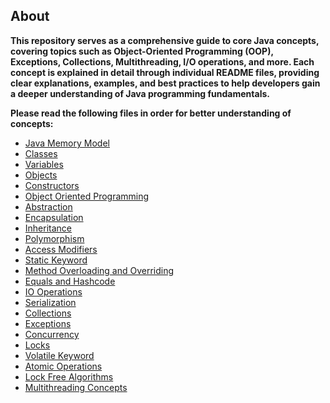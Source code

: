 ## About

**This repository serves as a comprehensive guide to core Java concepts, covering topics such as Object-Oriented
Programming (OOP), Exceptions, Collections, Multithreading, I/O operations, and more. Each concept is explained in
detail through individual README files, providing clear explanations, examples, and best practices to help developers
gain a deeper understanding of Java programming fundamentals.**

**Please read the following files in order for better understanding of concepts:**

- [Java Memory Model](repository/JMM.README.md)
- [Classes](/repository/Classes.README.md)
- [Variables](repository/Variables.README.md)
- [Objects](repository/Objects.README.md)
- [Constructors](repository/Constructors.README.md)
- [Object Oriented Programming](repository/Object-Oriented-Programming.README.md)
- [Abstraction](repository/Abstraction.README.md)
- [Encapsulation](repository/Encapsulation.README.md)
- [Inheritance](repository/Inheritance.README.md)
- [Polymorphism](repository/Polymorphism.README.md)
- [Access Modifiers](repository/Access-Modifiers.README.md)
- [Static Keyword](repository/Static-Keyword.README.md)
- [Method Overloading and Overriding](repository/Method-Overloading-And-Overriding.README.md)
- [Equals and Hashcode](repository/Equals-And-Hashcode.README.md)
- [IO Operations](repository/Java-IO-Operations.README.md)
- [Serialization](repository/Serialization.README.md)
- [Collections](repository/Collections.README.md)
- [Exceptions](repository/Exceptions.README.md)
- [Concurrency](repository/Concurrency.README.md)
- [Locks](/repository/Locks.README.md)
- [Volatile Keyword](repository/Volatile-Keyword.README.md)
- [Atomic Operations](repository/Atomic-Operations.README.md)
- [Lock Free Algorithms](/repository/Lock-Free-Algorithms.README.md)
- [Multithreading Concepts](repository/Multithreading.README.md)
